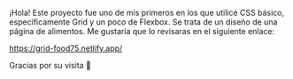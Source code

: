 ¡Hola! Este proyecto fue uno de mis primeros en los que utilicé CSS básico, específicamente Grid y un poco de Flexbox. Se trata de un diseño de una página de alimentos. Me gustaría que lo revisaras en el siguiente enlace: 

https://grid-food75.netlify.app/

Gracias por su visita 🥂
